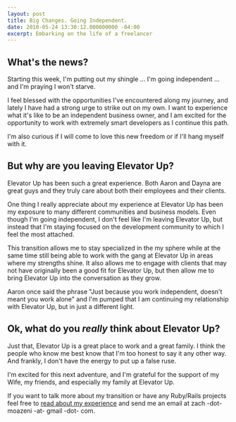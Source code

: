 ```yaml
---
layout: post
title: Big Changes. Going Independent.
date: 2010-05-24 13:30:12.000000000 -04:00
excerpt: Embarking on the life of a freelancer
---
```

## What's the news? ##

Starting this week, I'm putting out my shingle ... I'm going independent ... and I'm praying I won't starve.

I feel blessed with the opportunities I've encountered along my journey, and lately I have had a strong urge to strike out on my own. I want to experience what it's like to be an independent business owner, and I am excited for the opportunity to work with extremely smart developers as I continue this path.

I'm also curious if I will come to love this new freedom or if I'll hang myself with it.

## But why are you leaving Elevator Up? ##

Elevator Up has been such a great experience. Both Aaron and Dayna are great guys and they truly care about both their employees and their clients.

One thing I really appreciate about my experience at Elevator Up has been my exposure to many different communities and business models. Even though I'm going independent, I don't feel like I'm leaving Elevator Up, but instead that I'm staying focused on the development community to which I feel the most attached.

This transition allows me to stay specialized in the my sphere while at the same time still being able to work with the gang at Elevator Up in areas where my strengths shine. It also allows me to engage with clients that may not have originally been a good fit for Elevator Up, but then allow me to bring Elevator Up into the conversation as they grow.

Aaron once said the phrase "Just because you work independent, doesn't meant you work alone" and I'm pumped that I am continuing my relationship with Elevator Up, but in just a different light.

## Ok, what do you _really_ think about Elevator Up? ##

Just that, Elevator Up is a great place to work and a great family. I think the people who know me best know that I'm too honest to say it any other way. And frankly, I don't have the energy to put up a false ruse.

I'm excited for this next adventure, and I'm grateful for the support of my Wife, my friends, and especially my family at Elevator Up.

If you want to talk more about my transition or have any Ruby/Rails projects feel free to [read about my experience](/about) and send me an email at zach -dot- moazeni -at- gmail -dot- com.

